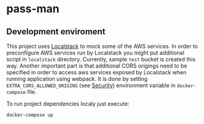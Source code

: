 # pass-man

## Development enviroment

This project uses [Localstack](https://localstack.cloud/) to mock some of the AWS services. In order to preconfigure AWS services run by Localstack you might put additional script in `localstack` directory. Currently, sample `test` bucket is created this way. Another important part is that additional CORS origings need to be specified in order to access aws services exposed by Localstack when running application using webpack. It is done by setting `EXTRA_CORS_ALLOWED_ORIGINS` (see [Security](https://docs.localstack.cloud/localstack/configuration/)) environment variable in `docker-compose` file.

To run project dependencies localy just execute:
```
docker-compose up
```
